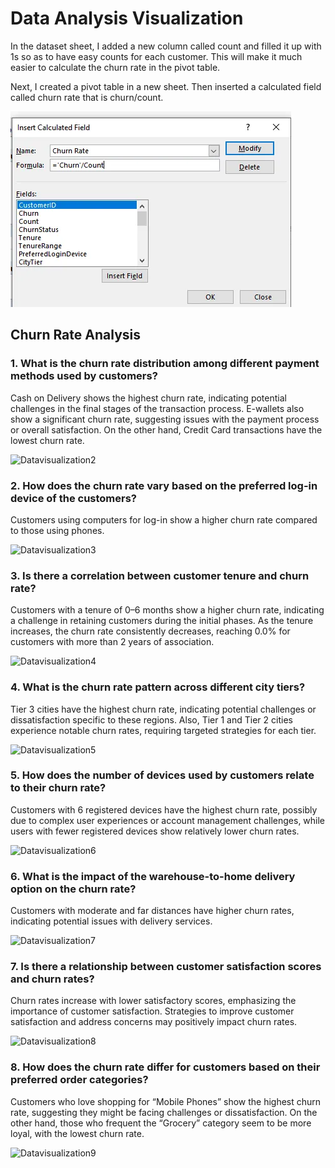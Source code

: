 # Data Analysis Visualization

In the dataset sheet, I added a new column called count and filled it up with 1s so as to have easy counts for each customer. This will make it much easier to calculate the churn rate in the pivot table.

Next, I created a pivot table in a new sheet. Then inserted a calculated field called churn rate that is churn/count.

![Datavisualization1](https://github.com/Hagar-zakaria/Ecommerce-Churn-Analysis-Dashboard/raw/main/Data%20Analysis%20Visualization/DataAnalysisVisualizationimages/Datavisualization1.png)

## **Churn Rate Analysis**

### 1. What is the churn rate distribution among different payment methods used by customers?

Cash on Delivery shows the highest churn rate, indicating potential challenges in the final stages of the transaction process. E-wallets also show a significant churn rate, suggesting issues with the payment process or overall satisfaction. On the other hand, Credit Card transactions have the lowest churn rate.

![Datavisualization2](https://github.com/Hagar-zakaria/Ecommerce-Churn-Analysis-Dashboard/assets/93611934/23af8dff-d5a8-4e86-a37f-0af4e8f9bb1b)

### 2. How does the churn rate vary based on the preferred log-in device of the customers?

Customers using computers for log-in show a higher churn rate compared to those using phones.

![Datavisualization3](https://github.com/Hagar-zakaria/Ecommerce-Churn-Analysis-Dashboard/assets/93611934/a5f3eb61-e692-4de8-91e3-139ca3788f73)


### 3. Is there a correlation between customer tenure and churn rate?

Customers with a tenure of 0–6 months show a higher churn rate, indicating a challenge in retaining customers during the initial phases. As the tenure increases, the churn rate consistently decreases, reaching 0.0% for customers with more than 2 years of association.

![Datavisualization4](https://github.com/Hagar-zakaria/Ecommerce-Churn-Analysis-Dashboard/assets/93611934/0e21e29b-4142-4d5f-a829-d876f011245e)


### 4. What is the churn rate pattern across different city tiers?

Tier 3 cities have the highest churn rate, indicating potential challenges or dissatisfaction specific to these regions. Also, Tier 1 and Tier 2 cities experience notable churn rates, requiring targeted strategies for each tier.

![Datavisualization5](https://github.com/Hagar-zakaria/Ecommerce-Churn-Analysis-Dashboard/assets/93611934/77ee4242-b287-4697-b517-699cef339787)


### 5. How does the number of devices used by customers relate to their churn rate?

Customers with 6 registered devices have the highest churn rate, possibly due to complex user experiences or account management challenges, while users with fewer registered devices show relatively lower churn rates.

![Datavisualization6](https://github.com/Hagar-zakaria/Ecommerce-Churn-Analysis-Dashboard/assets/93611934/d598fdb5-a623-49cc-a834-3e32f2a43a84)


### 6. What is the impact of the warehouse-to-home delivery option on the churn rate?

Customers with moderate and far distances have higher churn rates, indicating potential issues with delivery services.

![Datavisualization7](https://github.com/Hagar-zakaria/Ecommerce-Churn-Analysis-Dashboard/assets/93611934/e42d7ff6-b264-4565-a039-269ccf1d5cc3)


### 7. Is there a relationship between customer satisfaction scores and churn rates?

Churn rates increase with lower satisfactory scores, emphasizing the importance of customer satisfaction. Strategies to improve customer satisfaction and address concerns may positively impact churn rates.

![Datavisualization8](https://github.com/Hagar-zakaria/Ecommerce-Churn-Analysis-Dashboard/assets/93611934/6e19aa08-037e-4cf0-9df1-ce59c8480bd9)


### 8. How does the churn rate differ for customers based on their preferred order categories?

Customers who love shopping for “Mobile Phones” show the highest churn rate, suggesting they might be facing challenges or dissatisfaction. On the other hand, those who frequent the “Grocery” category seem to be more loyal, with the lowest churn rate.

![Datavisualization9](https://github.com/Hagar-zakaria/Ecommerce-Churn-Analysis-Dashboard/assets/93611934/2fafd97a-e2c9-4df7-aa38-d2d3a18d57de)

